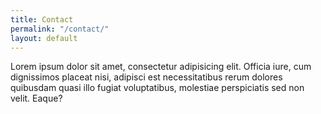 ```yaml
---
title: Contact
permalink: "/contact/"
layout: default
---
```


Lorem ipsum dolor sit amet, consectetur adipisicing elit. Officia iure, cum dignissimos placeat nisi, adipisci est necessitatibus rerum dolores quibusdam quasi illo fugiat voluptatibus, molestiae perspiciatis sed non velit. Eaque?
